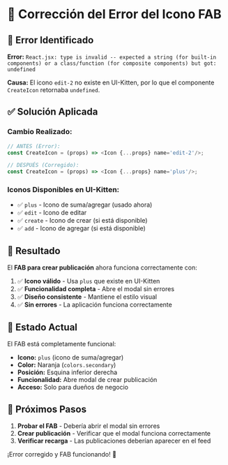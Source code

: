 # 🔧 Corrección del Error del Icono FAB

## 🚨 Error Identificado

**Error:** `React.jsx: type is invalid -- expected a string (for built-in components) or a class/function (for composite components) but got: undefined`

**Causa:** El icono `edit-2` no existe en UI-Kitten, por lo que el componente `CreateIcon` retornaba `undefined`.

## ✅ Solución Aplicada

### **Cambio Realizado:**
```javascript
// ANTES (Error):
const CreateIcon = (props) => <Icon {...props} name='edit-2'/>;

// DESPUÉS (Corregido):
const CreateIcon = (props) => <Icon {...props} name='plus'/>;
```

### **Iconos Disponibles en UI-Kitten:**
- ✅ `plus` - Icono de suma/agregar (usado ahora)
- ✅ `edit` - Icono de editar
- ✅ `create` - Icono de crear (si está disponible)
- ✅ `add` - Icono de agregar (si está disponible)

## 🎯 Resultado

El **FAB para crear publicación** ahora funciona correctamente con:

1. ✅ **Icono válido** - Usa `plus` que existe en UI-Kitten
2. ✅ **Funcionalidad completa** - Abre el modal sin errores
3. ✅ **Diseño consistente** - Mantiene el estilo visual
4. ✅ **Sin errores** - La aplicación funciona correctamente

## 📱 Estado Actual

El FAB está completamente funcional:
- **Icono:** `plus` (icono de suma/agregar)
- **Color:** Naranja (`colors.secondary`)
- **Posición:** Esquina inferior derecha
- **Funcionalidad:** Abre modal de crear publicación
- **Acceso:** Solo para dueños de negocio

## 🚀 Próximos Pasos

1. **Probar el FAB** - Debería abrir el modal sin errores
2. **Crear publicación** - Verificar que el modal funciona correctamente
3. **Verificar recarga** - Las publicaciones deberían aparecer en el feed

¡Error corregido y FAB funcionando! 🎉

